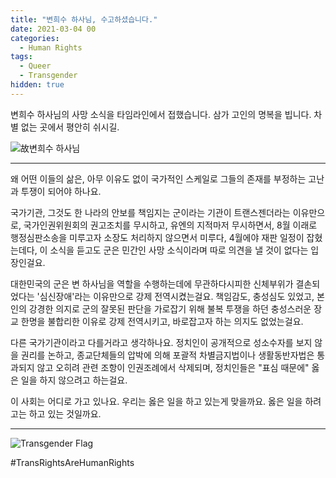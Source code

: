 ```yaml
---
title: "변희수 하사님, 수고하셨습니다."
date: 2021-03-04 00
categories:
  - Human Rights
tags:
  - Queer
  - Transgender
hidden: true
---
```


변희수 하사님의 사망 소식을 타임라인에서 접했습니다. 삼가 고인의 명복을 빕니다. 차별 없는 곳에서 평안히 쉬시길.

![故변희수 하사님](https://ichef.bbci.co.uk/news/976/cpsprodpb/BC02/production/_110603184_mediaitem110603183.jpg)

---

왜 어떤 이들의 삶은, 아무 이유도 없이 국가적인 스케일로 그들의 존재를 부정하는 고난과 투쟁이 되어야 하나요.

국가기관, 그것도 한 나라의 안보를 책임지는 군이라는 기관이 트랜스젠더라는 이유만으로,  국가인권위원회의 권고조치를 무시하고, 유엔의 지적마저 무시하면서, 8월 이래로 행정심판소송을 미루고자 소장도 처리하지 않으면서 미루다, 4월에야 재판 일정이 잡혔는데다, 이 소식을 듣고도 군은 민간인 사망 소식이라며 따로 의견을 낼 것이 없다는 입장인걸요.

대한민국의 군은 변 하사님을 역할을 수행하는데에 무관하다시피한 신체부위가 결손되었다는 '심신장애'라는 이유만으로 강제 전역시켰는걸요. 책임감도, 충성심도 있었고, 본인의 강경한 의지로 군의 잘못된 판단을 가로잡기 위해 불복 투쟁을 하던 충성스러운 장교 한명을 불합리한 이유로 강제 전역시키고, 바로잡고자 하는 의지도 없었는걸요. 

다른 국가기관이라고 다를거라고 생각하나요. 정치인이 공개적으로 성소수자를 보지 않을 권리를 논하고, 종교단체들의 압박에 의해 포괄적 차별금지법이나 생활동반자법은 통과되지 않고 오히려 관련 조항이 인권조례에서 삭제되며, 정치인들은 "표심 때문에" 옳은 일을 하지 않으려고 하는걸요.

이 사회는 어디로 가고 있나요. 우리는 옳은 일을 하고 있는게 맞을까요. 옳은 일을 하려고는 하고 있는 것일까요.

---

![Transgender Flag](https://upload.wikimedia.org/wikipedia/commons/thumb/b/b0/Transgender_Pride_flag.svg/1024px-Transgender_Pride_flag.svg.png)

#TransRightsAreHumanRights